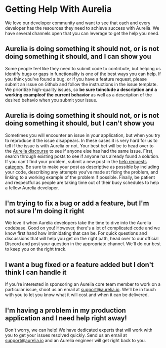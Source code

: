 # Getting Help With Aurelia

We love our developer community and want to see that each and every developer has the resources they need to achieve success with Aurelia. We have several channels open that you can leverage to get the help you need.

## Aurelia is doing something it should not, or is not doing something it should, and I can show you

Some people feel like they need to submit code to contribute, but helping us identify bugs or gaps in functionality is one of the best ways you can help. If you think you've found a bug, or if you have a feature request, please submit an issue on Github and follow the instructions in the issue template. We prioritize high-quality issues, so **be sure toinclude a description and a working exampleof the current behavior** as well as a description of the desired behavio when you submit your issue.

## Aurelia is doing something it should not, or is not doing something it should, but I can't show you

Sometimes you will encounter an issue in your application, but when you try to reproduce it the issue disappears. In these cases it is very hard for us to tell if the issue is with Aurelia or not. Your best bet will be to head over to the [Aurelia discourse](https://discourse.aurelia.io) to see if anyone else has had the same issue. First, search through existing posts to see if anyone has already found a solution. If you can't find your problem, submit a new post in the [help requests category](https://discourse.aurelia.io/c/help-requests). Be sure to make your post as descriptive as possible by including your code, describing any attempts you've made at fixing the problem, and linking to a working example of the problem if possible. Finally, be patient and respectful as people are taking time out of their busy schedules to help a fellow Aurelia developer.

## I'm trying to fix a bug or add a feature, but I'm not sure I'm doing it right

We love it when Aurelia developers take the time to dive into the Aurelia codebase. Good on you! However, there's a lot of complicated code and we know first hand how intimidating that can be. For quick questions and discussions that will help you get on the right path, head over to our official Discord and post your question in the appropriate channel. We'll do our best to keep you on the right track.

## I want a bug fixed or a feature added but I don't think I can handle it

If you're interested in sponsoring an Aurelia core team member to work on a particular issue, shoot us an email at support@aurelia.io. We'll be in touch with you to let you know what it will cost and when it can be delivered.

## I'm having a problem in my production application and I need help right away!

Don't worry, we can help! We have dedicated experts that will work with you to get your issues resolved quickly. Send us an email at support@aurelia.io and an Aurelia engineer will get right back to you.
